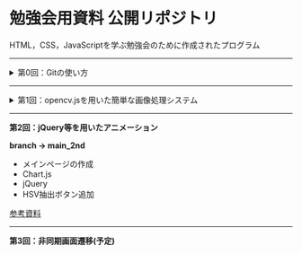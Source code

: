 # 勉強会用資料 公開リポジトリ
HTML，CSS，JavaScriptを学ぶ勉強会のために作成されたプログラム

---
<details>
<summary>第0回：Gitの使い方</summary>

<br>
Gitに関する主要な用語のおさらい，GitHubの利用方法の簡単な振り返り
<br>
[Gitについての基本情報](https://note.com/text_2021/n/n8e700f9bea2b)
<br>
[GitHub 始め方](https://note.com/text_2021/n/ne1cadbf17571)

Gitコマンドに関しては，ProgateのGitコース他をオススメしました。
<br>
[Progate Git](https://prog-8.com/courses/git)
<br>
[洗練されたコミットメッセージを書く方法](https://www.conventionalcommits.org/ja/v1.0.0/)
<br>
[Git図解](https://kray.jp/blog/git-why-explanation/)
<br>
[Git図解2](https://kray.jp/blog/git-pull-rebase/)
</details>

---
<details>
<summary>第1回：opencv.jsを用いた簡単な画像処理システム</summary>
<br>

**branch -> main**

opencv.jsを用いて入力画像に対して画像処理を加える簡単なシステム作成
<div align="center">
<img src="assets/1.png" width="70%">
</div>

<機能>
<br>
1. ドラッグ&ドロップもしくはファイル選択で画像入力
2. 複数の画像処理をボタンで操作
3. 単一ファイルのダウンロード
<br>
勉強会資料<br>
https://note.com/text_2021/n/n398e222aaa9d

[参考資料](1st/References.md)
</details>

---
**第2回：jQuery等を用いたアニメーション**
<br>

**branch -> main_2nd**

- メインページの作成
- Chart.js
- jQuery
- HSV抽出ボタン追加

[参考資料](2nd/References.md)

---
**第3回：非同期画面遷移(予定)**
<br>